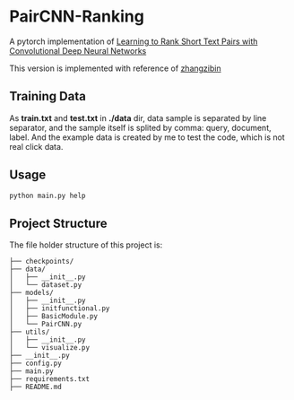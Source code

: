 # PairCNN-Ranking
A pytorch implementation of [Learning to Rank Short Text Pairs with Convolutional Deep Neural Networks](http://disi.unitn.it/~severyn/papers/sigir-2015-long.pdf)

This version is implemented with reference of [zhangzibin](https://github.com/zhangzibin/PairCNN-Ranking)

## Training Data
As **train.txt** and **test.txt** in **./data** dir, data sample is separated by line separator,
and the sample itself is splited by comma: query, document, label.
And the example data is created by me to test the code, which is not real click data.

## Usage
```bash
python main.py help
```

## Project Structure

The file holder structure of this project is:

```
├── checkpoints/
├── data/
│   ├── __init__.py
│   └── dataset.py
├── models/
│   ├── __init__.py
│   ├── initfunctional.py
│   ├── BasicModule.py
│   └── PairCNN.py
├── utils/
│   ├── __init__.py
│   └── visualize.py
├── __init__.py
├── config.py
├── main.py
├── requirements.txt
├── README.md
```
